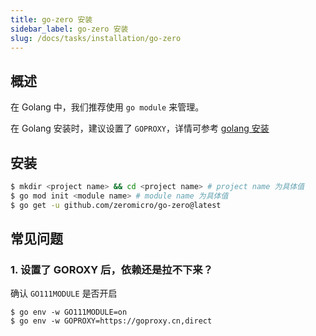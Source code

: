 ```yaml
---
title: go-zero 安装
sidebar_label: go-zero 安装
slug: /docs/tasks/installation/go-zero
---
```


## 概述

在 Golang 中，我们推荐使用 `go module` 来管理。

在 Golang 安装时，建议设置了 `GOPROXY`，详情可参考 <a href="/docs/tasks" target="_blank">golang 安装</a>

## 安装

```bash
$ mkdir <project name> && cd <project name> # project name 为具体值
$ go mod init <module name> # module name 为具体值
$ go get -u github.com/zeromicro/go-zero@latest
```

## 常见问题

### 1. 设置了 GOROXY 后，依赖还是拉不下来？

确认 `GO111MODULE` 是否开启

```shell
$ go env -w GO111MODULE=on
$ go env -w GOPROXY=https://goproxy.cn,direct
```